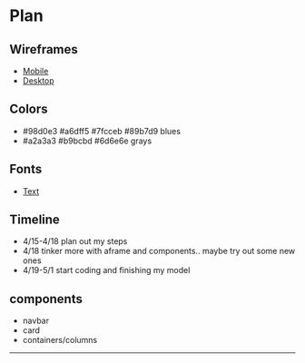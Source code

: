 # Plan

## Wireframes
* [Mobile](https://wireframe.cc/Xlfyih)
* [Desktop](https://wireframe.cc/PM3ikg)

## Colors
* #98d0e3 #a6dff5 #7fcceb #89b7d9 blues
* #a2a3a3 #b9bcbd #6d6e6e grays

## Fonts
* [Text](https://fonts.google.com/selection/embed)

## Timeline
* 4/15-4/18 plan out my steps
* 4/18 tinker more with aframe and components.. maybe try out some new ones
* 4/19-5/1 start coding and finishing my model

## components
* navbar
* card
* containers/columns
---
